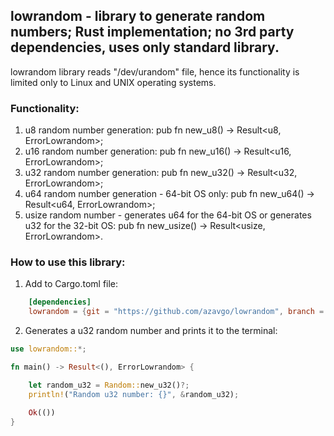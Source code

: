 ## lowrandom - library to generate random numbers; Rust implementation; no 3rd party dependencies, uses only standard library.

lowrandom library reads "/dev/urandom" file, hence its functionality is limited only to Linux and UNIX operating systems.  

### Functionality: 
1. u8 random number generation: pub fn new_u8() -> Result<u8, ErrorLowrandom>; 
1. u16 random number generation: pub fn new_u16() -> Result<u16, ErrorLowrandom>;   
1. u32 random number generation: pub fn new_u32() -> Result<u32, ErrorLowrandom>;
1. u64 random number generation - 64-bit OS only: pub fn new_u64() -> Result<u64, ErrorLowrandom>;
1. usize random number - generates u64 for the 64-bit OS or generates u32 for the 32-bit OS: pub fn new_usize() -> Result<usize, ErrorLowrandom>.

### How to use this library: 

1. Add to Cargo.toml file: 

```Toml
    [dependencies]
    lowrandom = {git = "https://github.com/azavgo/lowrandom", branch = "main"}
```
2. Generates a u32 random number and prints it to the terminal:  
```Rust
use lowrandom::*;

fn main() -> Result<(), ErrorLowrandom> { 

    let random_u32 = Random::new_u32()?; 
    println!("Random u32 number: {}", &random_u32);

    Ok(())
}

